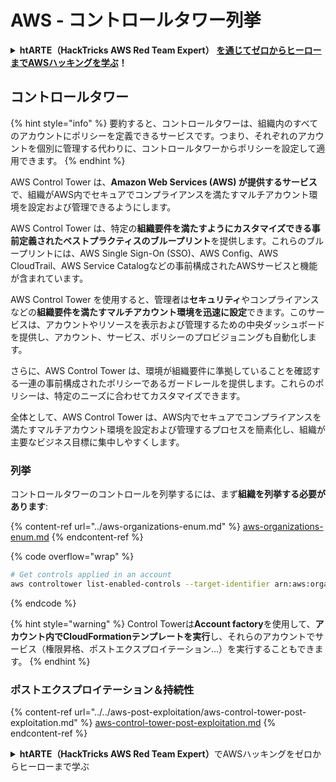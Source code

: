 # AWS - コントロールタワー列挙

<details>

<summary><strong>htARTE（HackTricks AWS Red Team Expert）</strong> <a href="https://training.hacktricks.xyz/courses/arte"><strong>を通じてゼロからヒーローまでAWSハッキングを学ぶ</strong></a><strong>！</strong></summary>

HackTricks をサポートする他の方法:

- **HackTricks で企業を宣伝したい**または **HackTricks をPDFでダウンロードしたい**場合は、[**SUBSCRIPTION PLANS**](https://github.com/sponsors/carlospolop)をチェックしてください！
- [**公式PEASS＆HackTricksグッズ**](https://peass.creator-spring.com)を入手する
- [**The PEASS Family**](https://opensea.io/collection/the-peass-family)を発見し、独占的な [**NFTs**](https://opensea.io/collection/the-peass-family)のコレクションを見つける
- 💬 [**Discordグループ**](https://discord.gg/hRep4RUj7f)または [**telegramグループ**](https://t.me/peass)に**参加**するか、**Twitter** 🐦 [**@hacktricks_live**](https://twitter.com/hacktricks_live)を**フォロー**する。
- **ハッキングテクニックを共有するために** [**HackTricks**](https://github.com/carlospolop/hacktricks) と [**HackTricks Cloud**](https://github.com/carlospolop/hacktricks-cloud) のGitHubリポジトリにPRを提出する。

</details>

## コントロールタワー

{% hint style="info" %}
要約すると、コントロールタワーは、組織内のすべてのアカウントにポリシーを定義できるサービスです。つまり、それぞれのアカウントを個別に管理する代わりに、コントロールタワーからポリシーを設定して適用できます。
{% endhint %}

AWS Control Tower は、**Amazon Web Services (AWS) が提供するサービス**で、組織がAWS内でセキュアでコンプライアンスを満たすマルチアカウント環境を設定および管理できるようにします。

AWS Control Tower は、特定の**組織要件を満たすようにカスタマイズできる事前定義されたベストプラクティスのブループリント**を提供します。これらのブループリントには、AWS Single Sign-On (SSO)、AWS Config、AWS CloudTrail、AWS Service Catalogなどの事前構成されたAWSサービスと機能が含まれています。

AWS Control Tower を使用すると、管理者は**セキュリティ**やコンプライアンスなどの**組織要件を満たすマルチアカウント環境を迅速に設定**できます。このサービスは、アカウントやリソースを表示および管理するための中央ダッシュボードを提供し、アカウント、サービス、ポリシーのプロビジョニングも自動化します。

さらに、AWS Control Tower は、環境が組織要件に準拠していることを確認する一連の事前構成されたポリシーであるガードレールを提供します。これらのポリシーは、特定のニーズに合わせてカスタマイズできます。

全体として、AWS Control Tower は、AWS内でセキュアでコンプライアンスを満たすマルチアカウント環境を設定および管理するプロセスを簡素化し、組織が主要なビジネス目標に集中しやすくします。

### 列挙

コントロールタワーのコントロールを列挙するには、まず**組織を列挙する必要があります**:

{% content-ref url="../aws-organizations-enum.md" %}
[aws-organizations-enum.md](../aws-organizations-enum.md)
{% endcontent-ref %}

{% code overflow="wrap" %}
```bash
# Get controls applied in an account
aws controltower list-enabled-controls --target-identifier arn:aws:organizations::<acc_id>:ou/<ou-id>
```
{% endcode %}

{% hint style="warning" %}
Control Towerは**Account factory**を使用して、**アカウント内でCloudFormationテンプレートを実行**し、それらのアカウントでサービス（権限昇格、ポストエクスプロイテーション...）を実行することもできます。
{% endhint %}

### ポストエクスプロイテーション＆持続性

{% content-ref url="../../aws-post-exploitation/aws-control-tower-post-exploitation.md" %}
[aws-control-tower-post-exploitation.md](../../aws-post-exploitation/aws-control-tower-post-exploitation.md)
{% endcontent-ref %}

<details>

<summary><strong>htARTE（HackTricks AWS Red Team Expert）</strong>でAWSハッキングをゼロからヒーローまで学ぶ</summary>

HackTricksをサポートする他の方法：

* **HackTricksで企業を宣伝**したい場合や**HackTricksをPDFでダウンロード**したい場合は、[**SUBSCRIPTION PLANS**](https://github.com/sponsors/carlospolop)をチェックしてください！
* [**公式PEASS＆HackTricksのグッズ**](https://peass.creator-spring.com)を入手する
* [**The PEASS Family**](https://opensea.io/collection/the-peass-family)を発見し、独占的な[**NFTs**](https://opensea.io/collection/the-peass-family)のコレクションを見つける
* 💬 [**Discordグループ**](https://discord.gg/hRep4RUj7f)や[**telegramグループ**](https://t.me/peass)に**参加**するか、**Twitter** 🐦 [**@hacktricks_live**](https://twitter.com/hacktricks_live)をフォローする
* **HackTricks**と[**HackTricks Cloud**](https://github.com/carlospolop/hacktricks)のGitHubリポジトリにPRを提出して、あなたのハッキングトリックを共有する

</details>
